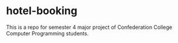 # hotel-booking
This is a repo for semester 4 major project of Confederation College Computer Programming students.
